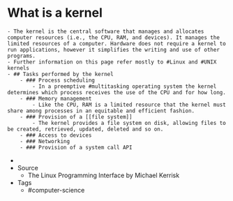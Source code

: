 # What is a kernel
	- The kernel is the central software that manages and allocates computer resources (i.e., the CPU, RAM, and devices). It manages the limited resources of a computer. Hardware does not require a kernel to run applications, however it simplifies the writing and use of other programs.
	- Further information on this page refer mostly to #Linux and #UNIX kernels
	- ## Tasks performed by the kernel
		- ### Process scheduling
			- In a preemptive #multitasking operating system the kernel determines which process receives the use of the CPU and for how long.
		- ### Memory management
			- Like the CPU, RAM is a limited resource that the kernel must share among processes in an equitable and efficient fashion.
		- ### Provision of a [[file system]]
			- The kernel provides a file system on disk, allowing files to be created, retrieved, updated, deleted and so on.
		- ### Access to devices
		- ### Networking
		- ### Provision of a system call API
-
- Source
	- The Linux Programming Interface by Michael Kerrisk
- Tags
	- #computer-science